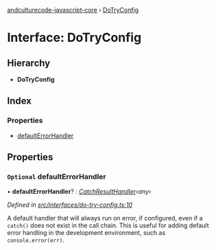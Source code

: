 [andculturecode-javascript-core](../README.md) › [DoTryConfig](dotryconfig.md)

# Interface: DoTryConfig

## Hierarchy

* **DoTryConfig**

## Index

### Properties

* [defaultErrorHandler](dotryconfig.md#optional-defaulterrorhandler)

## Properties

### `Optional` defaultErrorHandler

• **defaultErrorHandler**? : *[CatchResultHandler](../README.md#catchresulthandler)‹any›*

*Defined in [src/interfaces/do-try-config.ts:10](https://github.com/AndcultureCode/AndcultureCode.JavaScript.Core/blob/52c4b09/src/interfaces/do-try-config.ts#L10)*

A default handler that will always run on error, if configured,
even if a `catch()` does not exist in the call chain.
This is useful for adding default error handling in the
development environment, such as `console.error(err)`.
